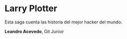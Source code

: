 Larry Plotter
=============

Esta saga cuenta las historia del mejor hacker del mundo.

**Leandro Acevedo**, Git Junior 
